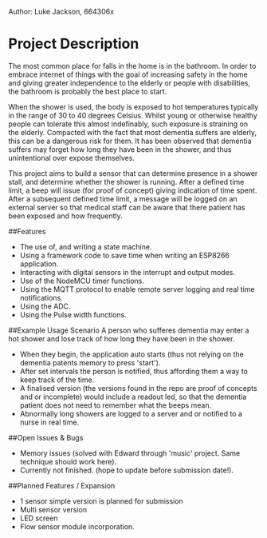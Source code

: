 Author: Luke Jackson, 664306x

# Project Description

The most common place for falls in the home is in the bathroom. In order to embrace internet of things with the goal of increasing safety in the home and giving greater independence to the elderly or people with disabilities, the bathroom is probably the best place to start.

When the shower is used, the body is exposed to hot temperatures typically in the range of 30 to 40 degrees Celsius. Whilst young or otherwise healthy people can tolerate this almost indefinably, such exposure is straining on the elderly. Compacted with the fact that most dementia suffers are elderly, this can be a dangerous risk for them. It has been observed that dementia suffers may forget how long they have been in the shower, and thus unintentional over expose themselves.

This project aims to build a sensor that can determine presence in a shower stall, and determine whether the shower is running. After a defined time limit, a beep will issue (for proof of concept) giving indication of time spent. After a subsequent defined time limit, a message will be logged on an external server so that medical staff can be aware that there patient has been exposed and how frequently.

##Features
- The use of, and writing a state machine.
- Using a framework code to save time when writing an ESP8266 application.
- Interacting with digital sensors in the interrupt and output modes.
- Use of the NodeMCU timer functions.
- Using the MQTT protocol to enable remote server logging and real time notifications.
- Using the ADC.
- Using the Pulse width functions.

##Example Usage Scenario
A person who sufferes dementia may enter a hot shower and lose track of how long they have been in the shower.  
- When they begin, the application auto starts (thus not relying on the dementia patents memory to press 'start'). 
- After set intervals the person is notified, thus affording them a way to keep track of the time. 
- A finalised version (the versions found in the repo are proof of concepts and or incomplete) would include a readout led, so that the dementia patient does not need to remember what the beeps mean.
- Abnormally long showers are logged to a server and or notified to a nurse in real time.

##Open Issues & Bugs
- Memory issues (solved with Edward through 'music' project. Same technique should work here).
- Currently not finished. (hope to update before submission date!).

##Planned Features / Expansion
- 1 sensor simple version is planned for submission
- Multi sensor version
- LED screen
- Flow sensor module incorporation.
